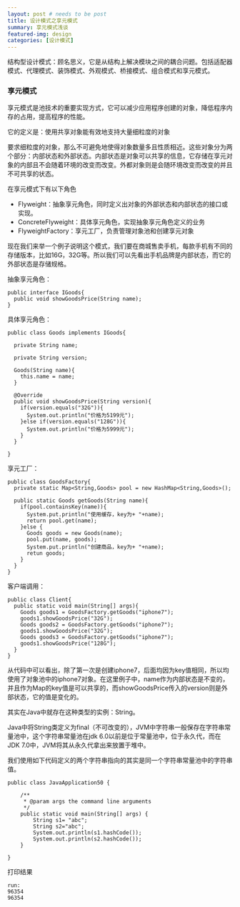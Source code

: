 ```yaml
---
layout: post # needs to be post
title: 设计模式之享元模式
summary: 享元模式浅谈
featured-img: design
categories: [设计模式]
---
```

结构型设计模式：顾名思义，它是从结构上解决模块之间的耦合问题。包括适配器模式、代理模式、装饰模式、外观模式、桥接模式、组合模式和享元模式。
### 享元模式

享元模式是池技术的重要实现方式，它可以减少应用程序创建的对象，降低程序内存的占用，提高程序的性能。

它的定义是：使用共享对象能有效地支持大量细粒度的对象

要求细粒度的对象，那么不可避免地使得对象数量多且性质相近。这些对象分为两个部分：内部状态和外部状态。内部状态是对象可以共享的信息，它存储在享元对象的内部且不会随着环境的改变而改变。外都对象则是会随环境改变而改变的并且不可共享的状态。

在享元模式下有以下角色
- Flyweight：抽象享元角色，同时定义出对象的外部状态和内部状态的接口或实现。
- ConcreteFlyweight：具体享元角色，实现抽象享元角色定义的业务
- FlyweightFactory：享元工厂，负责管理对象池和创建享元对象

现在我们来举一个例子说明这个模式，我们要在商城售卖手机，每款手机有不同的存储版本，比如16G，32G等。所以我们可以先看出手机品牌是内部状态，而它的外部状态是存储规格。

抽象享元角色：
```
public interface IGoods{
  public void showGoodsPrice(String name);
}
```
具体享元角色：
```
public class Goods implements IGoods{

  private String name;

  private String version;

  Goods(String name){
    this.name = name;
  }

  @Override
  public void showGoodsPrice(String version){
    if(version.equals("32G")){
      System.out.println("价格为5199元");
    }else if(version.equals("128G")){
      System.out.println("价格为5999元");
    }
  }

}
```
享元工厂：
```
public class GoodsFactory{
  private static Map<String,Goods> pool = new HashMap<String,Goods>();

  public static Goods getGoods(String name){
    if(pool.containsKey(name)){
      System.put.println("使用缓存，key为+ "+name);
      return pool.get(name);
    }else {
      Goods goods = new Goods(name);
      pool.put(name, goods);
      System.put.println("创建商品，key为+ "+name);
      retun goods;
    }
  }
}
```
客户端调用：
```
public class Client{
  public static void main(String[] args){
    Goods goods1 = GoodsFactory.getGoods("iphone7");
    goods1.showGoodsPrice("32G");
    Goods goods2 = GoodsFactory.getGoods("iphone7");
    goods1.showGoodsPrice("32G");
    Goods goods3 = GoodsFactory.getGoods("iphone7");
    goods1.showGoodsPrice("128G");
  }
}
```
从代码中可以看出，除了第一次是创建iphone7，后面均因为key值相同，所以均使用了对象池中的iphone7对象。在这里例子中，name作为内部状态是不变的，并且作为Map的key值是可以共享的，而showGoodsPrice传入的version则是外部状态，它的值是变化的。

其实在Java中就存在这种类型的实例：String。

Java中将String类定义为final（不可改变的），JVM中字符串一般保存在字符串常量池中，这个字符串常量池在jdk 6.0以前是位于常量池中，位于永久代，而在JDK 7.0中，JVM将其从永久代拿出来放置于堆中。

我们使用如下代码定义的两个字符串指向的其实是同一个字符串常量池中的字符串值。
```
public class JavaApplication50 {

    /**
     * @param args the command line arguments
     */
    public static void main(String[] args) {
        String s1= "abc";
        String s2="abc";
        System.out.println(s1.hashCode());
        System.out.println(s2.hashCode());
    }

}
```
打印结果
```
run:
96354
96354
```

